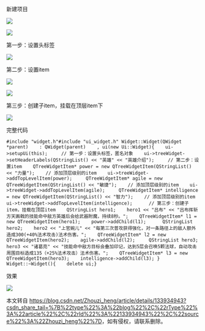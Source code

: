  

新建项目

![](https://img-blog.csdnimg.cn/e4ba89dc4e55412dbdfa5705090782b6.png)

![](https://img-blog.csdnimg.cn/4d8673673a304b35a415dde2a78f6968.png)

第一步：设置头标签

![](https://img-blog.csdnimg.cn/d62adfcb67b7470eaa75fc6deeab626b.png)

第二步：设置item

![](https://img-blog.csdnimg.cn/81d7e62d1a3f47fdaad55a10bb26a8c5.png)

![](https://img-blog.csdnimg.cn/8b0a426df2d5412e9a75bd5f69fc1c20.png)

第三步：创建子item，挂载在顶层item下

![](https://img-blog.csdnimg.cn/1ef5e7096f224c9c991ceb58f7e8cae4.png)

完整代码

    #include "widget.h"#include "ui_widget.h" Widget::Widget(QWidget *parent)    : QWidget(parent)    , ui(new Ui::Widget){    ui->setupUi(this);     // 第一步：设置头标签，匿名对象    ui->treeWidget->setHeaderLabels(QStringList() << "英雄" << "英雄介绍");     // 第二步：设置item    QTreeWidgetItem* power = new QTreeWidgetItem(QStringList() << "力量");    // 添加顶层级别的item    ui->treeWidget->addTopLevelItem(power);     QTreeWidgetItem* agile = new QTreeWidgetItem(QStringList() << "敏捷");    // 添加顶层级别的item    ui->treeWidget->addTopLevelItem(agile);     QTreeWidgetItem* intelligence = new QTreeWidgetItem(QStringList() << "智力");    // 添加顶层级别的item    ui->treeWidget->addTopLevelItem(intelligence);      // 第三步：创建子item，挂载在顶层item    QStringList hero1;    hero1 << "吕布" << "吕布挥斩方天画戟的技能命中敌方英雄后会给武器附魔，持续8秒。";    QTreeWidgetItem* l1 = new QTreeWidgetItem(hero1);    power->addChild(l1);      QStringList hero2;    hero2 << "上官婉儿" << "每第三次普攻获得强化，对一条路径上的敌人额外造成300(+40%法术攻击)法术伤害。";    QTreeWidgetItem* l2 = new QTreeWidgetItem(hero2);    agile->addChild(l2);     QStringList hero3;    hero3 << "诸葛亮" << "技能命中敌方目标会叠加印记，达到5层会召唤5颗法球，自动攻击周围目标造成135（+25%法术攻击）法术伤害。";    QTreeWidgetItem* l3 = new QTreeWidgetItem(hero3);    intelligence->addChild(l3); } Widget::~Widget(){    delete ui;} 

效果

![](https://img-blog.csdnimg.cn/fb6522bf4cf74c079edbfd554b631e6d.png)

本文转自 <https://blog.csdn.net/Zhouzi_heng/article/details/133934943?csdn_share_tail=%7B%22type%22%3A%22blog%22%2C%22rType%22%3A%22article%22%2C%22rId%22%3A%22133934943%22%2C%22source%22%3A%22Zhouzi_heng%22%7D>，如有侵权，请联系删除。